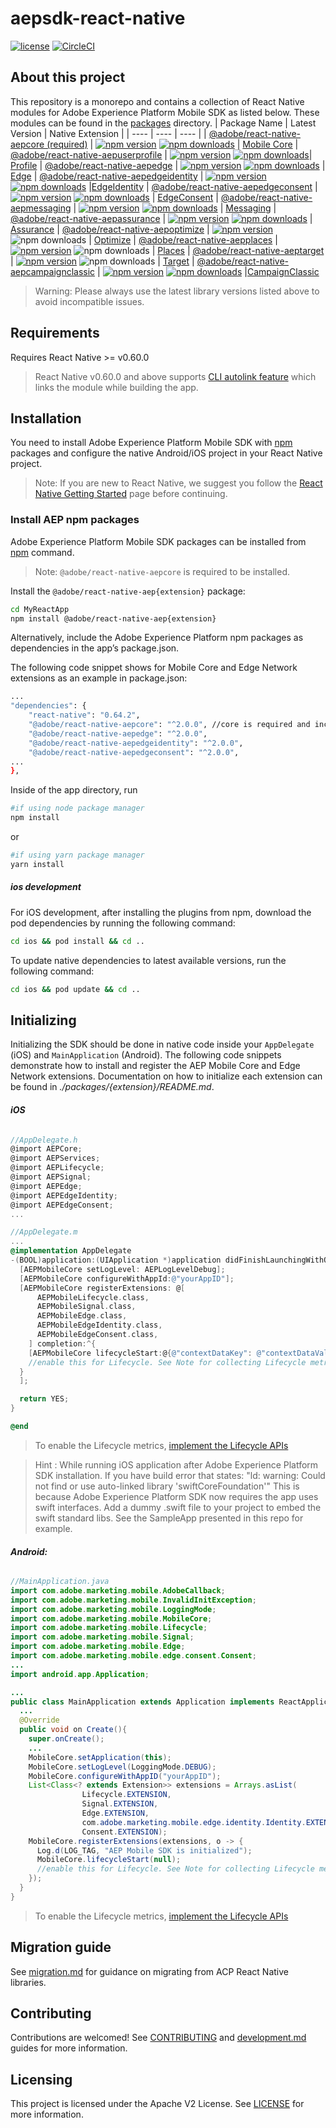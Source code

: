 # aepsdk-react-native

[![license](https://img.shields.io/npm/l/@adobe/react-native-aepcore.svg)](./LICENSE)
[![CircleCI](https://circleci.com/gh/adobe/aepsdk-react-native/tree/main.svg?style=svg)](https://circleci.com/gh/adobe/aepsdk-react-native/tree/main)

## About this project

This repository is a monorepo and contains a collection of React Native modules for Adobe Experience Platform Mobile SDK as listed below. These modules can be found in the [packages](./packages) directory.
| Package Name | Latest Version | Native Extension |
| ---- | ---- | ---- |
| [@adobe/react-native-aepcore (required)](./packages/core) | [![npm version](https://badge.fury.io/js/%40adobe%2Freact-native-aepcore.svg)](https://www.npmjs.com/package/@adobe/react-native-aepcore) [![npm downloads](https://img.shields.io/npm/dm/@adobe/react-native-aepcore)](https://www.npmjs.com/package/@adobe/react-native-aepcore) | [Mobile Core](https://developer.adobe.com/client-sdks/documentation/mobile-core)
| [@adobe/react-native-aepuserprofile](./packages/userprofile) | [![npm version](https://badge.fury.io/js/%40adobe%2Freact-native-aepuserprofile.svg)](https://www.npmjs.com/package/@adobe/react-native-aepuserprofile) [![npm downloads](https://img.shields.io/npm/dm/@adobe/react-native-aepuserprofile)](https://www.npmjs.com/package/@adobe/react-native-aepuserprofile)| [Profile](https://developer.adobe.com/client-sdks/documentation/profile)
| [@adobe/react-native-aepedge](./packages/edge) | [![npm version](https://badge.fury.io/js/%40adobe%2Freact-native-aepedge.svg)](https://www.npmjs.com/package/@adobe/react-native-aepedge) [![npm downloads](https://img.shields.io/npm/dm/@adobe/react-native-aepedge)](https://www.npmjs.com/package/@adobe/react-native-aepedge) | [Edge](https://developer.adobe.com/client-sdks/documentation/edge-network)
| [@adobe/react-native-aepedgeidentity](./packages/edgeidentity) | [![npm version](https://badge.fury.io/js/%40adobe%2Freact-native-aepedgeidentity.svg)](https://www.npmjs.com/package/@adobe/react-native-aepedgeidentity) [![npm downloads](https://img.shields.io/npm/dm/@adobe/react-native-aepedgeidentity)](https://www.npmjs.com/package/@adobe/react-native-aepedgeidentity) |[EdgeIdentity](https://developer.adobe.com/client-sdks/documentation/identity-for-edge-network)
| [@adobe/react-native-aepedgeconsent](./packages/edgeconsent) | [![npm version](https://badge.fury.io/js/%40adobe%2Freact-native-aepedgeconsent.svg)](https://www.npmjs.com/package/@adobe/react-native-aepedgeconsent) [![npm downloads](https://img.shields.io/npm/dm/@adobe/react-native-aepedgeconsent)](https://www.npmjs.com/package/@adobe/react-native-aepedgeconsent) | [EdgeConsent](https://developer.adobe.com/client-sdks/documentation/consent-for-edge-network)
| [@adobe/react-native-aepmessaging](./packages/messaging) | [![npm version](https://badge.fury.io/js/%40adobe%2Freact-native-aepmessaging.svg)](https://www.npmjs.com/package/@adobe/react-native-aepmessaging) [![npm downloads](https://img.shields.io/npm/dm/@adobe/react-native-aepmessaging)](https://www.npmjs.com/package/@adobe/react-native-aepmessaging) | [Messaging](https://developer.adobe.com/client-sdks/documentation/iam/)
| [@adobe/react-native-aepassurance](./packages/assurance) | [![npm version](https://badge.fury.io/js/%40adobe%2Freact-native-aepassurance.svg)](https://www.npmjs.com/package/@adobe/react-native-aepassurance) [![npm downloads](https://img.shields.io/npm/dm/@adobe/react-native-aepassurance)](https://www.npmjs.com/package/@adobe/react-native-aepassurance) | [Assurance](https://developer.adobe.com/client-sdks/documentation/platform-assurance-sdk)
| [@adobe/react-native-aepoptimize](./packages/optimize) | [![npm version](https://badge.fury.io/js/%40adobe%2Freact-native-aepoptimize.svg)](https://www.npmjs.com/package/@adobe/react-native-aepoptimize) ![npm downloads](https://img.shields.io/npm/dm/@adobe/react-native-aepoptimize) | [Optimize](https://developer.adobe.com/client-sdks/documentation/adobe-journey-optimizer-decisioning)
| [@adobe/react-native-aepplaces](./packages/places) | [![npm version](https://badge.fury.io/js/%40adobe%2Freact-native-aepplaces.svg)](https://www.npmjs.com/package/@adobe/react-native-aepplaces) ![npm downloads](https://img.shields.io/npm/dm/@adobe/react-native-aepplaces) | [Places](https://developer.adobe.com/client-sdks/documentation/places)
| [@adobe/react-native-aeptarget](./packages/target) | [![npm version](https://badge.fury.io/js/%40adobe%2Freact-native-aeptarget.svg)](https://www.npmjs.com/package/@adobe/react-native-aeptarget) ![npm downloads](https://img.shields.io/npm/dm/@adobe/react-native-aeptarget) | [Target](https://developer.adobe.com/client-sdks/documentation/adobe-target)
| [@adobe/react-native-aepcampaignclassic](./packages/campaignclassic) | [![npm version](https://badge.fury.io/js/%40adobe%2Freact-native-aepcampaignclassic.svg)](https://www.npmjs.com/package/@adobe/react-native-aepcampaignclassic) [![npm downloads](https://img.shields.io/npm/dm/@adobe/react-native-aepcampaignclassic)](https://www.npmjs.com/package/@adobe/react-native-aepcampaignclassic) |[CampaignClassic](https://developer.adobe.com/client-sdks/documentation/adobe-campaign-classic)

> Warning: Please always use the latest library versions listed above to avoid incompatible issues.

## Requirements

Requires React Native >= v0.60.0

> React Native v0.60.0 and above supports [CLI autolink feature](https://github.com/react-native-community/cli/blob/master/docs/autolinking.md) which links the module while building the app.

## Installation

You need to install Adobe Experience Platform Mobile SDK with [npm](https://www.npmjs.com/) packages and configure the native Android/iOS project in your React Native project.

> Note: If you are new to React Native, we suggest you follow the [React Native Getting Started](https://reactnative.dev) page before continuing.

### Install AEP npm packages

Adobe Experience Platform Mobile SDK packages can be installed from [npm](https://www.npmjs.com/) command.

> Note: `@adobe/react-native-aepcore` is required to be installed.

Install the `@adobe/react-native-aep{extension}` package:

```bash
cd MyReactApp
npm install @adobe/react-native-aep{extension}
```

Alternatively, include the Adobe Experience Platform npm packages as dependencies in the app’s package.json.

The following code snippet shows for Mobile Core and Edge Network extensions as an example in package.json:

```bash
...
"dependencies": {
    "react-native": "0.64.2",
    "@adobe/react-native-aepcore": "^2.0.0", //core is required and includes aepcore, aepsignal, aeplifecycle, aepidentity libraries
    "@adobe/react-native-aepedge": "^2.0.0",
    "@adobe/react-native-aepedgeidentity": "^2.0.0",
    "@adobe/react-native-aepedgeconsent": "^2.0.0",
...
},
```

Inside of the app directory, run

```bash
#if using node package manager
npm install
```

or

```bash
#if using yarn package manager
yarn install
```

##### ios development

For iOS development, after installing the plugins from npm, download the pod dependencies by running the following command:

```bash
cd ios && pod install && cd ..
```

To update native dependencies to latest available versions, run the following command:

```bash
cd ios && pod update && cd ..
```

## Initializing

Initializing the SDK should be done in native code inside your `AppDelegate` (iOS) and `MainApplication` (Android). The following code snippets demonstrate how to install and register the AEP Mobile Core and Edge Network extensions. Documentation on how to initialize each extension can be found in _./packages/{extension}/README.md_.

###### **iOS**

```objective-c
//AppDelegate.h
@import AEPCore;
@import AEPServices;
@import AEPLifecycle;
@import AEPSignal;
@import AEPEdge;
@import AEPEdgeIdentity;
@import AEPEdgeConsent;
...
```

```objective-c
//AppDelegate.m
...
@implementation AppDelegate
-(BOOL)application:(UIApplication *)application didFinishLaunchingWithOptions:(NSDictionary *)launchOptions {
  [AEPMobileCore setLogLevel: AEPLogLevelDebug];
  [AEPMobileCore configureWithAppId:@"yourAppID"];
  [AEPMobileCore registerExtensions: @[
      AEPMobileLifecycle.class,
      AEPMobileSignal.class,
      AEPMobileEdge.class,
      AEPMobileEdgeIdentity.class,
      AEPMobileEdgeConsent.class,
    ] completion:^{
    [AEPMobileCore lifecycleStart:@{@"contextDataKey": @"contextDataVal"}];
    //enable this for Lifecycle. See Note for collecting Lifecycle metrics.
  }
  ];

  return YES;
}

@end

```

> To enable the Lifecycle metrics, [implement the Lifecycle APIs](./packages/core/README.md#lifecycle)

> Hint : While running iOS application after Adobe Experience Platform SDK installation. If you have build error that states:
> "ld: warning: Could not find or use auto-linked library 'swiftCoreFoundation'"
> This is because Adobe Experience Platform SDK now requires the app uses swift interfaces. Add a dummy .swift file to your project to embed the swift standard libs. See the SampleApp presented in this repo for example.

###### **Android:**

```java
//MainApplication.java
import com.adobe.marketing.mobile.AdobeCallback;
import com.adobe.marketing.mobile.InvalidInitException;
import com.adobe.marketing.mobile.LoggingMode;
import com.adobe.marketing.mobile.MobileCore;
import com.adobe.marketing.mobile.Lifecycle;
import com.adobe.marketing.mobile.Signal;
import com.adobe.marketing.mobile.Edge;
import com.adobe.marketing.mobile.edge.consent.Consent;
...
import android.app.Application;
```

```java
...
public class MainApplication extends Application implements ReactApplication {
  ...
  @Override
  public void on Create(){
    super.onCreate();
    ...
    MobileCore.setApplication(this);
    MobileCore.setLogLevel(LoggingMode.DEBUG);
    MobileCore.configureWithAppID("yourAppID");
    List<Class<? extends Extension>> extensions = Arrays.asList(
                Lifecycle.EXTENSION,
                Signal.EXTENSION,
                Edge.EXTENSION,
                com.adobe.marketing.mobile.edge.identity.Identity.EXTENSION,
                Consent.EXTENSION);
    MobileCore.registerExtensions(extensions, o -> {
      Log.d(LOG_TAG, "AEP Mobile SDK is initialized");
      MobileCore.lifecycleStart(null);
      //enable this for Lifecycle. See Note for collecting Lifecycle metrics.
    });
  }
}
```

> To enable the Lifecycle metrics, [implement the Lifecycle APIs](./packages/core/README.md#lifecycle)

## Migration guide

See [migration.md](./docs/migration.md) for guidance on migrating from ACP React Native libraries.

## Contributing

Contributions are welcomed! See [CONTRIBUTING](CONTRIBUTING.md) and [development.md](./docs/development.md) guides for more information.

## Licensing

This project is licensed under the Apache V2 License. See [LICENSE](LICENSE) for more information.

